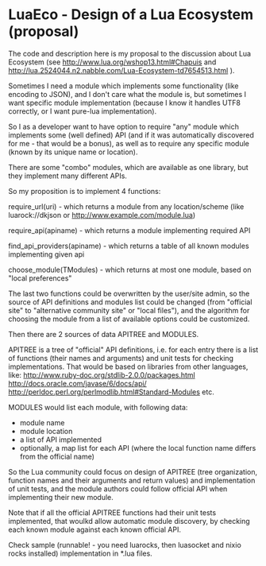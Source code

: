 LuaEco - Design of a Lua Ecosystem (proposal)
=============================================

The code and description here is my proposal to the discussion about Lua Ecosystem (see http://www.lua.org/wshop13.html#Chapuis and http://lua.2524044.n2.nabble.com/Lua-Ecosystem-td7654513.html ).

Sometimes I need a module which implements some functionality (like encoding to JSON), and I don't care what the module is, but sometimes I want specific module implementation (because I know it handles UTF8 correctly, or I want pure-lua implementation).

So I as a developer want to have option to require "any" module which implements some (well defined) API (and if it was automatically discovered for me - that would be a bonus), as well as to require any specific module (known by its unique name or location).

There are some "combo" modules, which are available as one library, but they implement many different APIs.

So my proposition is to implement 4 functions:

require_url(uri) - which returns a module from any location/scheme (like luarock://dkjson or http://www.example.com/module.lua)

require_api(apiname) - which returns a module implementing required API

find_api_providers(apiname) - which returns a table of all known modules implementing given api

choose_module(TModules) - which returns at most one module, based on "local preferences"

The last two functions could be overwritten by the user/site admin, so the source of API definitions and modules list could be changed (from "official site" to "alternative community site" or "local files"), and the algorithm for choosing the module from a list of available options could be customized.

Then there are 2 sources of data APITREE and MODULES.

APITREE is a tree of "official" API definitions, i.e. for each entry there is a list of functions (their names and arguments) and unit tests for checking implementations. That would be based on libraries from other languages, like:
http://www.ruby-doc.org/stdlib-2.0.0/packages.html
http://docs.oracle.com/javase/6/docs/api/
http://perldoc.perl.org/perlmodlib.html#Standard-Modules
etc.

MODULES would list each module, with following data:
- module name
- module location
- a list of API implemented
- optionally, a map list for each API (where the local function name differs from the official name)

So the Lua community could focus on design of APITREE (tree organization, function names and their arguments and return values) and implementation of unit tests, and the module authors could follow official API when implementing their new module.

Note that if all the official APITREE functions had their unit tests implemented, that woulkd allow automatic module discovery, by checking each known module against each known official API.

Check sample (runnable! - you need luarocks, then luasocket and nixio rocks installed) implementation in *.lua files.



